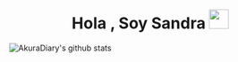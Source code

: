 <h1 align="center"><b>Hola , Soy Sandra </b><img src="https://media.giphy.com/media/hvRJCLFzcasrR4ia7z/giphy.gif" width="35"></h1>

![AkuraDiary's github stats](https://github-readme-stats.vercel.app/api?username=sandraEstlo&show_icons=true&theme=tokyonight)
